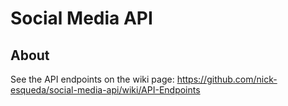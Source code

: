 # Social Media API

## About

See the API endpoints on the wiki page: https://github.com/nick-esqueda/social-media-api/wiki/API-Endpoints
